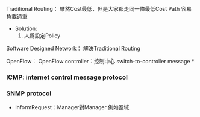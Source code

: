 Traditional Routing：
雖然Cost最低，但是大家都走同一條最低Cost Path
容易負載過重

* Solution:
	1. 人爲設定Policy
	
Software Designed Network：
解決Traditional Routing

OpenFlow：
OpenFlow controller：控制中心
switch-to-controller message
* 

###  ICMP: internet control message protocol

### SNMP protocol
* InformRequest：Manager對Manager
	例如區域

